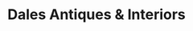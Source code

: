 ---
title: "Dales Antiques & Interiors"
url: /kirkby-lonsdale/dales-antiques-und-interiors/
shop: Antiquitäten
---